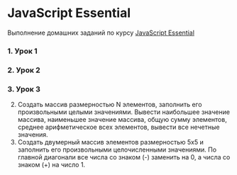 # JavaScript Essential
Выполнение домашних заданий по курсу [JavaScript Essential](https://itvdn.com/ru/video/javascript-essential "Перейти к ITVDN")
### 1. Урок 1
### 2. Урок 2
### 3. Урок 3
  2. Создать массив размерностью N элементов, заполнить его произвольными целыми значениями. Вывести наибольшее значение массива, наименьшее значение массива, общую сумму элементов, среднее арифметическое всех элементов, вывести все нечетные значения. 
  3. Создать двумерный массив элементов размерностью 5х5 и заполнить его произвольными целочисленными значениями.  По главной диагонали все числа со знаком (-) заменить на 0, а числа со знаком (+) на число 1. 
 
